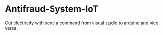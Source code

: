 # Antifraud-System-IoT
Cut electricity with send a command from visual studio to arduino and vice versa. 
